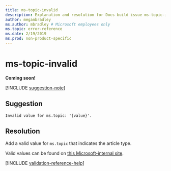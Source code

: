 ```yaml
---
title: ms-topic-invalid
description: Explanation and resolution for Docs build issue ms-topic-invalid
author: meganbradley
ms.author: mbradley # Microsoft employees only
ms.topic: error-reference
ms.date: 2/19/2019
ms.prod: non-product-specific
---
```

# ms-topic-invalid

**Coming soon!**

[!INCLUDE [suggestion-note](includes/suggestion-note.md)]

## Suggestion

`Invalid value for ms.topic: '{value}'.`

## Resolution

Add a valid value for `ms.topic` that indicates the article type.

Valid values can be found on [this Microsoft-internal site](https://docsmetadatatool.azurewebsites.net/whitelists).

<!--make sure to add this file to your includes folder and verify the path-->
[!INCLUDE [validation-reference-help](includes/validation-reference-help.md)]
